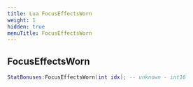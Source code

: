 ```yaml
---
title: Lua FocusEffectsWorn
weight: 1
hidden: true
menuTitle: FocusEffectsWorn
---
```

## FocusEffectsWorn
```lua
StatBonuses:FocusEffectsWorn(int idx); -- unknown - int16
```